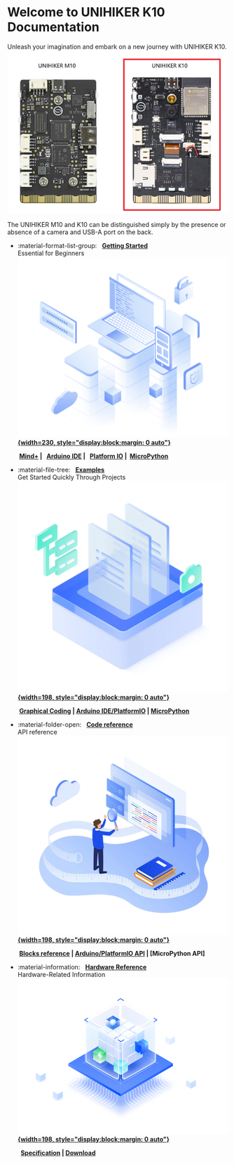 # **Welcome to UNIHIKER K10 Documentation**
Unleash your imagination and embark on a new journey with UNIHIKER K10.
![image.png](img/index/UNIHIKERK10back.png)

The UNIHIKER M10 and K10 can be distinguished simply by the presence or absence of a camera and USB-A port on the back.


<div class="grid cards" markdown>

-   :material-format-list-group: &nbsp; __[Getting Started][start]__  
      Essential for Beginners
    &nbsp;__[![image.png](img/index/started.png){width=230, style="display:block;margin: 0 auto"}][start]__

    __&nbsp;[Mind+][MindPlus] | &nbsp; [Arduino IDE][arduinoide] | &nbsp; [Platform IO][platformio] |&nbsp; [MicroPython][micropython]__ 


-   :material-file-tree: &nbsp; __[Examples][examples]__  
      Get Started Quickly Through Projects
    &nbsp;__[![image.png](img/index/examples.png){width=198, style="display:block;margin: 0 auto"}][examples]__  

    __&nbsp;[Graphical Coding][Graphical(Mind+)] | [Arduino IDE/PlatformIO][Arduino IDE/PlatformIO] | [MicroPython][Micropython]__


-   :material-folder-open: &nbsp; __[Code reference][Blocks reference(Mind+)]__  
      API reference
    &nbsp;__[![image.png](img/index/language.png){width=198, style="display:block;margin: 0 auto"}][Blocks reference(Mind+)]__  

    __&nbsp;[Blocks reference][Blocks reference(Mind+)] | [Arduino/PlatformIO API][Arduino/PlatformIO API] | [MicroPython API]__


-   :material-information: &nbsp; __[Hardware Reference][specification]__  
      Hardware-Related Information
    &nbsp;__[![image.png](img/index/hardware.png){width=198, style="display:block;margin: 0 auto"}][specification]__  

    __&nbsp;  [Specification][specification] | [Download][download]__


</div>

  [start]: get-started.md
  [examples]: Examples/examples_mindplus.md
  [MindPlus]: GettingStarted/gettingstarted_mindplus.md
  [micropython]: GettingStarted/gettingstarted_mpy.md
  [arduinoide]: GettingStarted/gettingstarted_arduinoide.md
  [platformio]: GettingStarted/gettingstarted_platformio.md
  [Graphical(Mind+)]: Examples/examples_mindplus.md
  [Arduino IDE/PlatformIO]: Examples/examples_arduinoide.md
  [Micropython]: Examples/examples_mpy.md
  [Blocks reference(Mind+)]: CodeReference/CodeReference_blocksReference.md
  [Arduino/PlatformIO API]: CodeReference/CodeReference_arduinoide.md
  [Onboard function]: HardwareReference/hardwarereference_onboardfunction.md
  [specification]: HardwareReference/hardwarereference_specs.md
  [download]: HardwareReference/hardwarereference_stepschematic.md

